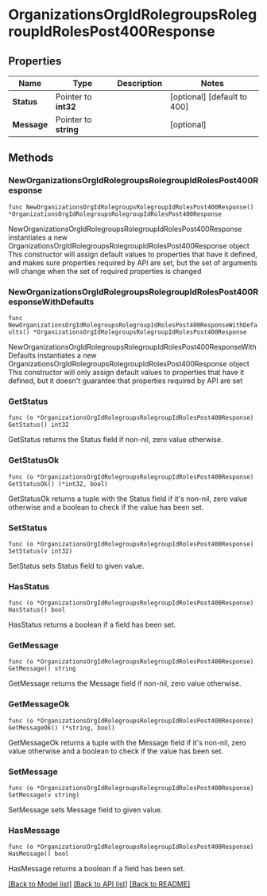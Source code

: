 # OrganizationsOrgIdRolegroupsRolegroupIdRolesPost400Response

## Properties

Name | Type | Description | Notes
------------ | ------------- | ------------- | -------------
**Status** | Pointer to **int32** |  | [optional] [default to 400]
**Message** | Pointer to **string** |  | [optional] 

## Methods

### NewOrganizationsOrgIdRolegroupsRolegroupIdRolesPost400Response

`func NewOrganizationsOrgIdRolegroupsRolegroupIdRolesPost400Response() *OrganizationsOrgIdRolegroupsRolegroupIdRolesPost400Response`

NewOrganizationsOrgIdRolegroupsRolegroupIdRolesPost400Response instantiates a new OrganizationsOrgIdRolegroupsRolegroupIdRolesPost400Response object
This constructor will assign default values to properties that have it defined,
and makes sure properties required by API are set, but the set of arguments
will change when the set of required properties is changed

### NewOrganizationsOrgIdRolegroupsRolegroupIdRolesPost400ResponseWithDefaults

`func NewOrganizationsOrgIdRolegroupsRolegroupIdRolesPost400ResponseWithDefaults() *OrganizationsOrgIdRolegroupsRolegroupIdRolesPost400Response`

NewOrganizationsOrgIdRolegroupsRolegroupIdRolesPost400ResponseWithDefaults instantiates a new OrganizationsOrgIdRolegroupsRolegroupIdRolesPost400Response object
This constructor will only assign default values to properties that have it defined,
but it doesn't guarantee that properties required by API are set

### GetStatus

`func (o *OrganizationsOrgIdRolegroupsRolegroupIdRolesPost400Response) GetStatus() int32`

GetStatus returns the Status field if non-nil, zero value otherwise.

### GetStatusOk

`func (o *OrganizationsOrgIdRolegroupsRolegroupIdRolesPost400Response) GetStatusOk() (*int32, bool)`

GetStatusOk returns a tuple with the Status field if it's non-nil, zero value otherwise
and a boolean to check if the value has been set.

### SetStatus

`func (o *OrganizationsOrgIdRolegroupsRolegroupIdRolesPost400Response) SetStatus(v int32)`

SetStatus sets Status field to given value.

### HasStatus

`func (o *OrganizationsOrgIdRolegroupsRolegroupIdRolesPost400Response) HasStatus() bool`

HasStatus returns a boolean if a field has been set.

### GetMessage

`func (o *OrganizationsOrgIdRolegroupsRolegroupIdRolesPost400Response) GetMessage() string`

GetMessage returns the Message field if non-nil, zero value otherwise.

### GetMessageOk

`func (o *OrganizationsOrgIdRolegroupsRolegroupIdRolesPost400Response) GetMessageOk() (*string, bool)`

GetMessageOk returns a tuple with the Message field if it's non-nil, zero value otherwise
and a boolean to check if the value has been set.

### SetMessage

`func (o *OrganizationsOrgIdRolegroupsRolegroupIdRolesPost400Response) SetMessage(v string)`

SetMessage sets Message field to given value.

### HasMessage

`func (o *OrganizationsOrgIdRolegroupsRolegroupIdRolesPost400Response) HasMessage() bool`

HasMessage returns a boolean if a field has been set.


[[Back to Model list]](../README.md#documentation-for-models) [[Back to API list]](../README.md#documentation-for-api-endpoints) [[Back to README]](../README.md)


